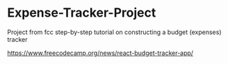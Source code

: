 # Expense-Tracker-Project
Project from fcc step-by-step tutorial on constructing a budget (expenses) tracker

https://www.freecodecamp.org/news/react-budget-tracker-app/

